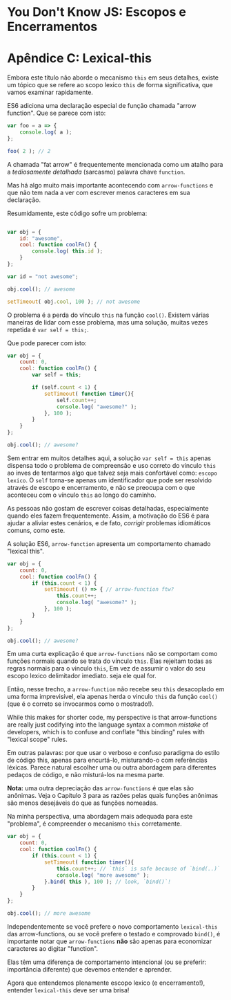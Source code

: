 # You Don't Know JS: Escopos e Encerramentos
# Apêndice C: Lexical-this

Embora este título não aborde o mecanismo `this` em seus detalhes, existe um tópico que se refere ao scopo lexico `this` de forma significativa, que vamos examinar rapidamente.

ES6 adiciona uma declaração especial de função chamada "arrow function". Que se parece com isto:

```js
var foo = a => {
	console.log( a );
};

foo( 2 ); // 2
```

A chamada "fat arrow" é frequentemente mencionada como um atalho para a *tediosamente detalhada* (sarcasmo) palavra chave `function`.

Mas há algo muito mais importante acontecendo com `arrow-functions` e que não tem nada a ver com escrever menos caracteres em sua declaração.

Resumidamente, este código sofre um problema:

```js

var obj = {
	id: "awesome",
	cool: function coolFn() {
		console.log( this.id );
	}
};

var id = "not awesome";

obj.cool(); // awesome

setTimeout( obj.cool, 100 ); // not awesome
```

O problema é a perda do vínculo `this` na função `cool()`.  Existem várias maneiras de lidar com esse problema, mas uma solução, muitas vezes repetida é `var self = this;`.

Que pode parecer com isto:

```js
var obj = {
	count: 0,
	cool: function coolFn() {
		var self = this;

		if (self.count < 1) {
			setTimeout( function timer(){
				self.count++;
				console.log( "awesome?" );
			}, 100 );
		}
	}
};

obj.cool(); // awesome?
```

Sem entrar em muitos detalhes aqui, a solução `var self = this` apenas dispensa todo o problema de compreensão e uso correto do vínculo `this` ao inves de tentarmos algo que talvez seja mais confortável como: `escopo lexico`. O `self` torna-se apenas um identificador que pode ser resolvido através de escopo e encerramento, e não se preocupa com o que aconteceu com o vínculo `this` ao longo do caminho.

As pessoas não gostam de escrever coisas detalhadas, especialmente quando eles fazem frequentemente.
Assim, a motivação do ES6 é para ajudar a aliviar estes cenários, e de fato, *corrigir* problemas idiomáticos comuns, como este.

A solução ES6, `arrow-function` apresenta um comportamento chamado "lexical this".

```js
var obj = {
	count: 0,
	cool: function coolFn() {
		if (this.count < 1) {
			setTimeout( () => { // arrow-function ftw?
				this.count++;
				console.log( "awesome?" );
			}, 100 );
		}
	}
};

obj.cool(); // awesome?
```

Em uma curta explicação é que `arrow-functions` não se comportam como funções normais quando se trata do vínculo `this`. Elas rejeitam todas as regras normais para o vinculo `this`, Em vez de assumir o valor do seu escopo lexico delimitador imediato. seja ele qual for.

Então, nesse trecho, a `arrow-function` não recebe seu `this` desacoplado em uma forma imprevisível, ela apenas herda o vinculo `this` da função `cool()` (que é o correto se invocarmos como o mostrado!).

While this makes for shorter code, my perspective is that arrow-functions are really just codifying into the language syntax a common *mistake* of developers, which is to confuse and conflate "this binding" rules with "lexical scope" rules.

Em outras palavras: por que usar o verboso e confuso paradigma do estilo de código this, apenas para encurtá-lo, misturando-o com referências léxicas. Parece natural escolher uma ou outra abordagem para diferentes pedaços de código, e não misturá-los na mesma parte.

**Nota:** uma outra depreciação das `arrow-functions` é que elas são anônimas. Veja o Capítulo 3 para as razões pelas quais funções anônimas são menos desejáveis do que as funções nomeadas.

Na minha perspectiva, uma abordagem mais adequada para este "problema", é compreender o mecanismo `this` corretamente.

```js
var obj = {
	count: 0,
	cool: function coolFn() {
		if (this.count < 1) {
			setTimeout( function timer(){
				this.count++; // `this` is safe because of `bind(..)`
				console.log( "more awesome" );
			}.bind( this ), 100 ); // look, `bind()`!
		}
	}
};

obj.cool(); // more awesome
```

Independentemente se você prefere o novo comportamento `lexical-this` das arrow-functions, ou se você prefere o testado e comprovado `bind()`, é importante notar que `arrow-functions` **não** são apenas para economizar caracteres ao digitar "function".

Elas têm uma diferença de comportamento intencional (ou se preferir: importância diferente) que devemos entender e aprender.

Agora que entendemos plenamente escopo lexico (e encerramento!), entender `lexical-this` deve ser uma brisa!
